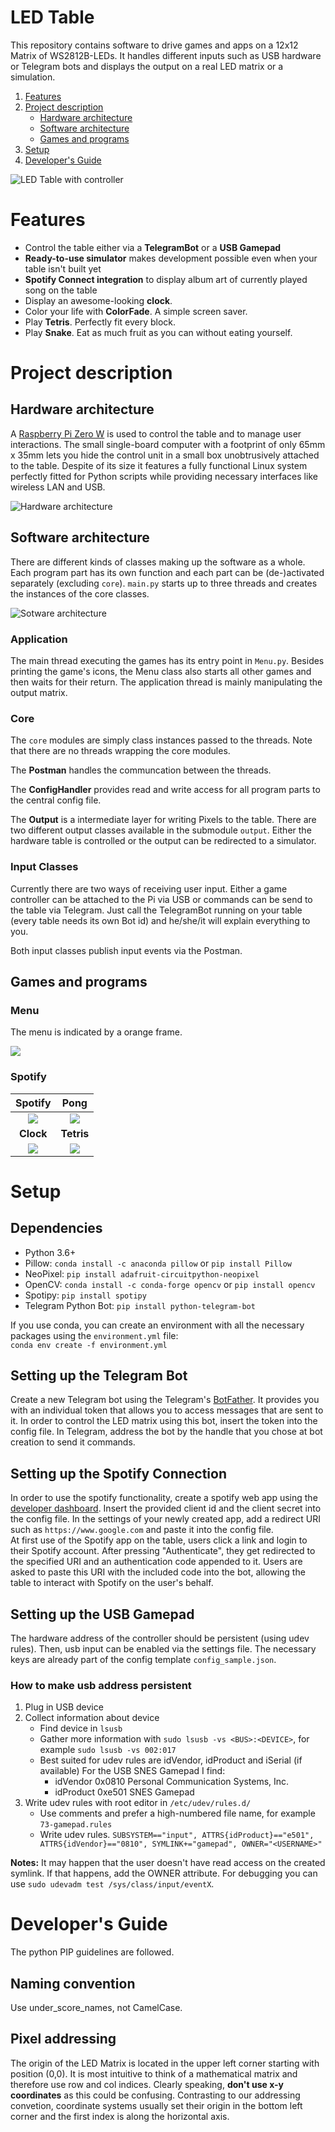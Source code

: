 # LED Table
This repository contains software to drive games and apps on a 12x12 Matrix of WS2812B-LEDs. It handles different inputs such as USB hardware or Telegram bots and displays the output on a real LED matrix or a simulation.

1. [Features](#features)
2. [Project description](#project-description)
   * [Hardware architecture](#hardware-architecture)
   * [Software architecture](#software-architecture)
   * [Games and programs](#games-and-programs)
3. [Setup](#setup)
4. [Developer's Guide](#developers-guide)

![LED Table with controller](./img/total_with_controller.jpg)

# Features
* Control the table either via a **TelegramBot** or a **USB Gamepad** 
* **Ready-to-use simulator** makes development possible even when your table isn't built yet 
* **Spotify Connect integration** to display album art of currently played song on the table
* Display an awesome-looking **clock**.
* Color your  life with **ColorFade**. A simple screen saver.
* Play **Tetris**. Perfectly fit every block.
* Play **Snake**. Eat as much fruit as you can without eating yourself.

# Project description
## Hardware architecture
A [Raspberry Pi Zero W](https://www.raspberrypi.org/products/raspberry-pi-zero-w/) is used to control the table and to manage user interactions. The small single-board computer with a footprint of only 65mm x 35mm lets you hide the control unit in a small box unobtrusively attached to the table. Despite of its size it features a fully functional Linux system perfectly fitted for Python scripts while providing necessary interfaces like wireless LAN and USB.

![Hardware architecture](./img/hardware_architecture.png)

## Software architecture
There are different kinds of classes making up the software as a whole. Each program part has its own function and each part can be (de-)activated separately (excluding `core`). `main.py` starts up to three threads and creates the instances of the core classes.

![Sotware architecture](./img/software_architecture.png)

### Application
The main thread executing the games has its entry point in `Menu.py`. Besides printing the game's icons, the Menu class also starts all other games and then waits for their return. The application thread is mainly manipulating the output matrix.

### Core
The `core` modules are simply class instances passed to the threads. Note that there are no threads wrapping the core modules.

The **Postman** handles the communcation between the threads.

The **ConfigHandler** provides read and write access for all program parts to the central config file.

The **Output** is a intermediate layer for writing Pixels to the table. There are two different output classes available in the submodule `output`. Either the hardware table is controlled or the output can be redirected to a simulator.

### Input Classes
Currently there are two ways of receiving user input. Either a game controller can be attached to the Pi via USB or commands can be send to the table via Telegram. Just call the TelegramBot running on your table (every table needs its own Bot id) and he/she/it will explain everything to you.

Both input classes publish input events via the Postman.

## Games and programs
### Menu
The menu is indicated by a orange frame.

![](./img/menu.jpg)

### Spotify

Spotify                 | Pong
:----------------------:|:-------------------------:
![](./img/spotify.gif)  |  ![](./img/pong.gif)
**Clock**               | **Tetris**
![](./img/clock.jpg)    | ![](./img/tetris.gif)


# Setup

## Dependencies
* Python 3.6+
* Pillow:
`conda install -c anaconda pillow` or
`pip install Pillow`
* NeoPixel:
`pip install adafruit-circuitpython-neopixel`
* OpenCV:
`conda install -c conda-forge opencv` or
`pip install opencv`
* Spotipy:
`pip install spotipy`
* Telegram Python Bot:
`pip install python-telegram-bot` 

If you use conda, you can create an environment with all the necessary packages using the `environment.yml` file:  
`conda env create -f environment.yml`

## Setting up the Telegram Bot
Create a new Telegram bot using the Telegram's [BotFather](https://core.telegram.org/bots#6-botfather). It provides you with an individual token that allows you to access messages that are sent to it. In order to control the LED matrix using this bot, insert the token into the config file. In Telegram, address the bot by the handle that you chose at bot creation to send it commands.

## Setting up the Spotify Connection
In order to use the spotify functionality, create a spotify web app using the [developer dashboard](https://developer.spotify.com/dashboard/login). Insert the provided client id and the client secret into the config file.  In the settings of your newly created app, add a redirect URI such as `https://www.google.com` and paste it into the config file.  
At first use of the Spotify app on the table, users click a link and login to their Spotify account. After pressing "Authenticate", they get redirected to the specified URI and an authentication code appended to it. Users are asked to paste this URI with the included code into the bot, allowing the table to interact with Spotify on the user's behalf.

## Setting up the USB Gamepad
The hardware address of the controller should be persistent (using udev rules). Then, usb input can be enabled via the settings file. The necessary keys are already part of the config template `config_sample.json`.

### How to make usb address persistent 
1. Plug in USB device
2. Collect information about device
   * Find device in `lsusb`
   * Gather more information with `sudo lsusb -vs <BUS>:<DEVICE>`, for example `sudo lsusb -vs 002:017`
   * Best suited for udev rules are idVendor, idProduct and iSerial (if available) For the USB SNES Gamepad I find:
     * idVendor     0x0810 Personal Communication Systems, Inc.
     * idProduct	0xe501 SNES Gamepad
3. Write udev rules with root editor in `/etc/udev/rules.d/`
   * Use comments and prefer a high-numbered file name, for example `73-gamepad.rules`
   * Write udev rules. `SUBSYSTEM=="input", ATTRS{idProduct}=="e501", ATTRS{idVendor}=="0810", SYMLINK+="gamepad", OWNER="<USERNAME>"`
     
**Notes:** It may happen that the user doesn't have read access on the created symlink. If that happens, add the OWNER attribute. For debugging you can use `sudo udevadm test /sys/class/input/eventX`.

# Developer's Guide
The python PIP guidelines are followed.

## Naming convention
Use under_score_names, not CamelCase.

## Pixel addressing
The origin of the LED Matrix is located in the upper left corner starting with position (0,0). It is most intuitive to think of a mathematical matrix and therefore use row and col indices. Clearly speaking, **don't use x-y coordinates** as this could be confusing. Contrasting to our addressing convetion, coordinate systems usually set their origin in the bottom left corner and the first index is along the horizontal axis.

